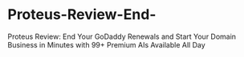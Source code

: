 # Proteus-Review-End-
Proteus Review: End Your GoDaddy Renewals and Start Your Domain Business in Minutes with 99+ Premium AIs Available All Day
